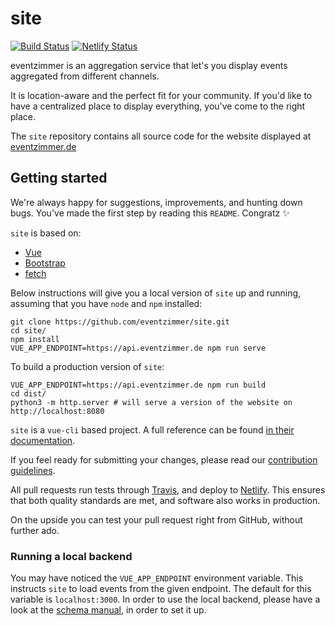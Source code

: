 # site
[![Build Status](https://travis-ci.org/eventzimmer/site.svg?branch=master)](https://travis-ci.org/eventzimmer/site)  [![Netlify Status](https://api.netlify.com/api/v1/badges/8e79b99b-f520-4f98-88a4-d59faff69c4c/deploy-status)](https://app.netlify.com/sites/tender-boyd-d507c4/deploys)

eventzimmer is an aggregation service that let's you display events aggregated from different channels. 

It is location-aware and the perfect fit for your community. If you'd like to have a centralized place to display everything, you've come to the right place.

The `site` repository contains all source code for the website displayed at [eventzimmer.de](https://eventzimmer.de)

## Getting started

We're always happy for suggestions, improvements, and hunting down bugs. You've made the first step by reading this `README`. Congratz :sparkles:

`site` is based on:
- [Vue](http://vuejs.org)
- [Bootstrap](https://getbootstrap.com/)
- [fetch](https://developer.mozilla.org/en-US/docs/Web/API/Fetch_API/Using_Fetch)

Below instructions will give you a local version of `site` up and running, assuming that you have `node` and `npm` installed:

```
git clone https://github.com/eventzimmer/site.git
cd site/
npm install
VUE_APP_ENDPOINT=https://api.eventzimmer.de npm run serve
```

To build a production version of `site`:
```
VUE_APP_ENDPOINT=https://api.eventzimmer.de npm run build
cd dist/
python3 -m http.server # will serve a version of the website on http://localhost:8080
```

`site` is a `vue-cli` based project. A full reference can be found [in their documentation](https://cli.vuejs.org/config/).

If you feel ready for submitting your changes, please read our [contribution guidelines](https://github.com/eventzimmer/schema/blob/master/CONTRIBUTING.md).

All pull requests run tests through [Travis](https://travis-ci.org), and deploy to [Netlify](https://netlify.com). This ensures that both quality standards are met, and software also works in production.

On the upside you can test your pull request right from GitHub, without further ado.

### Running a local backend

You may have noticed the `VUE_APP_ENDPOINT` environment variable. This instructs `site` to load events from the given endpoint.
The default for this variable is `localhost:3000`. In order to use the local backend, please have a look at the [schema manual](https://github.com/eventzimmer/schema/blob/master/SETUP.md), in order to set it up.
